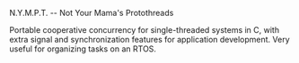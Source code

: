 N.Y.M.P.T. -- Not Your Mama's Protothreads

Portable cooperative concurrency for single-threaded systems in C, with extra signal and synchronization features for application development. Very useful for organizing tasks on an RTOS.
